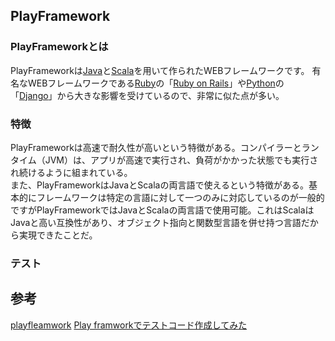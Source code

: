 ## PlayFramework

### PlayFrameworkとは

PlayFrameworkは[Java](https://www.java.com/ja/)と[Scala](https://www.scala-lang.org/)を用いて作られたWEBフレームワークです。
有名なWEBフレームワークである[Ruby](https://www.ruby-lang.org/ja/)の「[Ruby on Rails](https://railstutorial.jp/)」や[Python](https://www.python.jp/)の「[Django](https://docs.djangoproject.com/ja/3.2/)」から大きな影響を受けているので、非常に似た点が多い。

### 特徴
PlayFrameworkは高速で耐久性が高いという特徴がある。コンパイラーとランタイム（JVM）は、アプリが高速で実行され、負荷がかかった状態でも実行され続けるように組まれている。  
また、PlayFrameworkはJavaとScalaの両言語で使えるという特徴がある。基本的にフレームワークは特定の言語に対して一つのみに対応しているのが一般的ですがPlayFrameworkではJavaとScalaの両言語で使用可能。これはScalaはJavaと高い互換性があり、オブジェクト指向と関数型言語を併せ持つ言語だから実現できたことだ。  

### テスト



## 参考
[playfleamwork](https://www.playframework.com/documentation/2.8.x/Home)
[Play framworkでテストコード作成してみた](https://qiita.com/iizuka-youhei/items/3eb3433fdc95d883dd2f)
